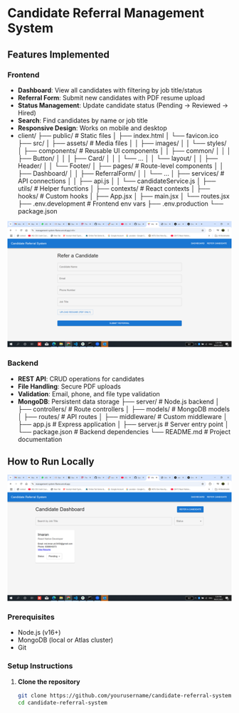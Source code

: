 # Candidate Referral Management System


## Features Implemented

### Frontend
- **Dashboard**: View all candidates with filtering by job title/status
- **Referral Form**: Submit new candidates with PDF resume upload
- **Status Management**: Update candidate status (Pending → Reviewed → Hired)
- **Search**: Find candidates by name or job title
- **Responsive Design**: Works on mobile and desktop
- client/
├── public/                   # Static files
│   ├── index.html
│   └── favicon.ico
├── src/
│   ├── assets/               # Media files
│   │   ├── images/
│   │   └── styles/
│   ├── components/           # Reusable UI components
│   │   ├── common/
│   │   │   ├── Button/
│   │   │   ├── Card/
│   │   │   └── ...
│   │   └── layout/
│   │       ├── Header/
│   │       └── Footer/
│   ├── pages/                # Route-level components
│   │   ├── Dashboard/
│   │   ├── ReferralForm/
│   │   └── ...
│   ├── services/             # API connections
│   │   ├── api.js
│   │   └── candidateService.js
│   ├── utils/                # Helper functions
│   ├── contexts/             # React contexts
│   ├── hooks/                # Custom hooks
│   ├── App.jsx
│   ├── main.jsx
│   └── routes.jsx
├── .env.development          # Frontend env vars
├── .env.production
└── package.json

![Dashboard](./client/src/assets/Screenshot%20(1525).png)
### Backend
- **REST API**: CRUD operations for candidates
- **File Handling**: Secure PDF uploads
- **Validation**: Email, phone, and file type validation
- **MongoDB**: Persistent data storage
├── server/                  # Node.js backend
│   ├── controllers/         # Route controllers
│   ├── models/              # MongoDB models
│   ├── routes/              # API routes
│   ├── middleware/          # Custom middleware
│   ├── app.js               # Express application
│   ├── server.js            # Server entry point
│   └── package.json         # Backend dependencies
└── README.md                # Project documentation
## How to Run Locally
![Dashboard](./client/src/assets/Screenshot%20(1524).png)

### Prerequisites
- Node.js (v16+)
- MongoDB (local or Atlas cluster)
- Git

### Setup Instructions

1. **Clone the repository**
   ```bash
   git clone https://github.com/yourusername/candidate-referral-system.git
   cd candidate-referral-system
